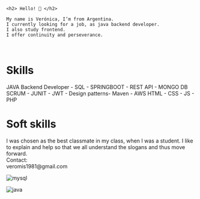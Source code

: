 
<!DOCTYPE html>
<html lang="en">
<head>
    <meta charset="UTF-8">
    <meta http-equiv="X-UA-Compatible" content="IE=edge">
    <meta name="viewport" content="width=device-width, initial-scale=1.0">
    
</head>
<body>
  
    <h2> Hello! 👋 </h2> 
      
    My name is Verónica, I’m from Argentina.
    I currently looking for a job, as java backend developer.
    I also study frontend.
    I offer continuity and perseverance.
  <br>
<h1>Skills</h1>
JAVA Backend Developer - SQL - SPRINGBOOT - REST API - MONGO DB SCRUM - JUNIT - JWT - 
Design patterns- Maven - AWS
HTML - CSS - JS - PHP
  <br>
<h1>Soft skills</h1>
I was chosen as the best classmate in my class, when I was a student. I like to explain and help so that we all understand the slogans and thus move forward.
<br>
Contact:
  <br>
veromis1981@gmail.com

</body>
</html>

![mysql](https://user-images.githubusercontent.com/73730459/135705769-ac24b26e-7c19-4c3f-ba0d-dcbc33182a16.png)

![java](https://user-images.githubusercontent.com/73730459/135705773-8fd50c71-102f-497a-b160-3806fc6d4505.png)
